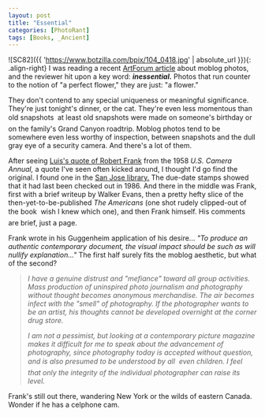 ```yaml
---
layout: post
title: "Essential"
categories: [PhotoRant]
tags: [Books, _Ancient]
---
```

![SC82]({{ 'https://www.botzilla.com/bpix/104_0418.jpg' | absolute_url }}){: .align-right}
I was reading a recent <a href="http://artforum.com/inprint/id=5497" target="linkframe">ArtForum article</a> about moblog photos, and the reviewer hit upon a key word: <b><i>inessential.</i></b> Photos that run counter to the notion of "a perfect flower," they are just: "a flower."

They don't contend to any special uniqueness or meaningful significance. They're just tonight's dinner, or the cat. They're even less momentous than old snapshots &#151; at least old snapshots were made on someone's birthday or on the family's Grand Canyon roadtrip. Moblog photos tend to be somewhere even less worthy of inspection, between snapshots and the dull gray eye of a security camera. And there's a lot of them.

<!--more-->

After seeing <a href="https://www.botzilla.com/blog/archives/000150.html">Luis's quote of Robert Frank</a> from the 1958 <i>U.S. Camera Annual,</i> a quote I've seen often kicked around, I thought I'd go find the original. I found one in the <a href="https://www.botzilla.com/blog/archives/000120.html">San Jose library.</a> The due-date stamps showed that it had last been checked out in 1986. And there in the middle was Frank, first with a brief writeup by Walker Evans, then a pretty hefty slice of the then-yet-to-be-published <i>The Americans</i> (one shot rudely clipped-out of the book &#151; wish I knew which one), and then Frank himself. His comments are brief, just a page.

Frank wrote in his Guggenheim application of his desire... _"To produce an authentic contemporary document, the visual impact should be such as will nullify explanation..."_ The first half surely fits the moblog aesthetic, but what of the second?

> _I have a genuine distrust and "mefiance" toward all group activities. Mass production of uninspired photo journalism and photography without thought becomes anonymous merchandise. The air becomes infect with the "smell" of photography. If the photographer wants to be an artist, his thoughts cannot be developed overnight at the corner drug store._
>
> _I am not a pessimist, but looking at a contemporary picture magazine makes it difficult for me to speak about the advancement of photography, since photography today is accepted without question, and is also presumed to be understood by all &#151; even children. I feel that only the integrity of the individual photographer can raise its level._

<p>Frank's still out there, wandering New York or the wilds of eastern Canada. Wonder if he has a celphone cam.</p>
